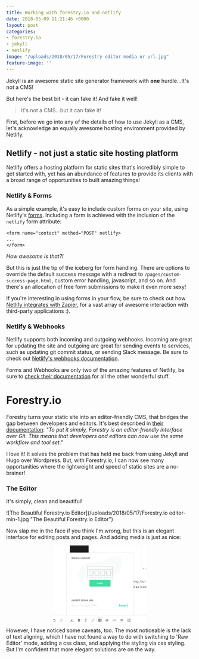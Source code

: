 ```yaml
---
title: Working with forestry.io and netlify
date: 2018-05-09 11:21:46 +0000
layout: post
categories:
- forestry.io
- jekyll
- netlify
image: "/uploads/2018/05/17/Forestry editor media or url.jpg"
feature-image: ''
---
```

Jekyll is an awesome static site generator framework with **one** hurdle...It's not a CMS!

But here's the best bit - it can fake it! And fake it well!

> It's not a CMS...but it can fake it!

First, before we go into any of the details of how to use Jekyll as a CMS, let's acknowledge an equally awesome hosting environment provided by Netlify.

## Netlify - not just a static site hosting platform

Netlify offers a hosting platform for static sites that's incredibly simple to get started with, yet has an abundance of features to provide its clients with a broad range of opportunities to built amazing things!

### Netlify & Forms

As a simple example, it's easy to include custom forms on your site, using Netlify's [forms](https://www.netlify.com/docs/form-handling). Including a form is achieved with the inclusion of the `netlify` form attribute:

    <form name="contact" method="POST" netlify>
    ...
    </form>

_How awesome is that?!_

But this is just the tip of the iceberg for form handling. There are options to override the default success message with a redirect to `/pages/custom-success-page.html`, custom error handling, javascript, and so on. And there's an allocation of free form submissions to make it even more sexy!

If you're interesting in using forms in your flow, be sure to check out how [Netlify integrates with Zapier](https://www.netlify.com/docs/form-handling/#receiving-submissions), for a vast array of awesome interaction with third-party applications :).

### Netlify & Webhooks

Netlify supports both incoming and outgoing webhooks. Incoming are great for updating the site and outgoing are great for sending events to services, such as updating git commit status, or sending Slack message. Be sure to check out [Netlify's webhooks documentation](https://www.netlify.com/docs/webhooks/).

Forms and Webhooks are only two of the amazing features of Netlify, be sure to [check their documentation](https://www.netlify.com/docs/) for all the other wonderful stuff.

# Forestry.io

Forestry turns your static site into an editor-friendly CMS, that bridges the gap between developers and editors. It's best described in [their documentation](https://forestry.io/docs/): _"To put it simply, Forestry is an editor-friendly interface over Git. This means that developers and editors can now use the same workflow and tool set."_

I love it! It solves the problem that has held me back from using Jekyll and Hugo over Wordpress. But, with Forestry.io, I can now see many opportunities where the lightweight and speed of static sites are a no-brainer!

### The Editor

It's simply, clean and beautiful!

![The Beautiful Forestry.io Editor](/uploads/2018/05/17/Forestry.io editor-min-1.jpg "The Beautiful Forestry.io Editor")

Now slap me in the face if you think I'm wrong, but this is an elegant interface for editing posts and pages. And adding media is just as nice:

<img src="/uploads/2018/05/17/forestry-editor-media-or-url.jpg" width="250px" alt="Adding media in Forestry.io" style="display: block; margin: auto;"/>

However, I have noticed some caveats, too. The most noticeable is the lack of text aligning, which I have not found a way to do with switching to 'Raw Editor' mode, adding a css class, and applying the styling via css styling. But I'm confident that more elegant solutions are on the way.
